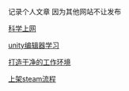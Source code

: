 记录个人文章
因为其他网站不让发布

[科学上网](https://github.com/xinzhuzi/Record/blob/master/%E7%A7%91%E5%AD%A6%E4%B8%8A%E7%BD%91/%E7%A7%91%E5%AD%A6%E4%B8%8A%E7%BD%91.md)

[unity编辑器学习](https://github.com/xinzhuzi/Record/blob/master/Unity_Editor/1%20%E4%BB%8B%E7%BB%8DUnityEditor.md)


[打造干净的工作环境](https://github.com/xinzhuzi/Record/blob/master/%E6%89%93%E9%80%A0%E5%B9%B2%E5%87%80%E7%9A%84%E5%B7%A5%E4%BD%9C%E7%8E%AF%E5%A2%83/%E6%89%93%E9%80%A0%E5%B9%B2%E5%87%80%E7%9A%84%E5%B7%A5%E4%BD%9C%E7%8E%AF%E5%A2%83.md)



[上架steam流程](https://github.com/xinzhuzi/Record/blob/master/%E4%B8%8A%E6%9E%B6steam%E6%B5%81%E7%A8%8B/%E4%B8%8A%E6%9E%B6steam%E6%B5%81%E7%A8%8B.md)
